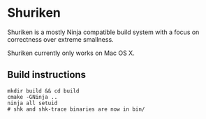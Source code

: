 # Shuriken

Shuriken is a mostly Ninja compatible build system with a focus on correctness
over extreme smallness.

Shuriken currently only works on Mac OS X.

## Build instructions

```
mkdir build && cd build
cmake -GNinja ..
ninja all setuid
# shk and shk-trace binaries are now in bin/
```
